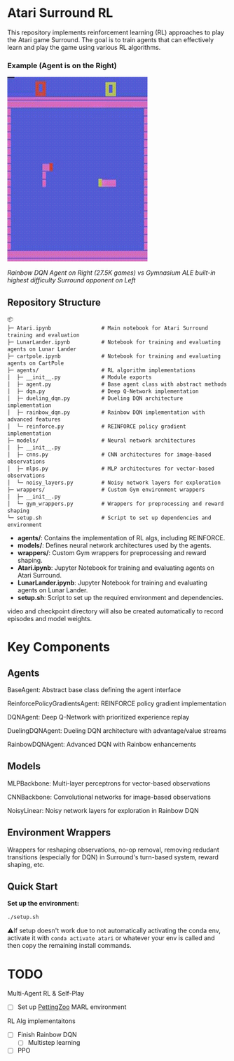 # Atari Surround RL

This repository implements reinforcement learning (RL) approaches to play the Atari game Surround. The goal is to train agents that can effectively learn and play the game using various RL algorithms.

### Example (Agent is on the Right)

[![Atari Surround RL Demo](assets/rainbow_dqn_27500.gif)](https://youtube.com/v/pOTpUfn1w1o)

<em>Rainbow DQN Agent on Right (27.5K games) vs Gymnasium ALE built-in highest difficulty Surround opponent on Left</em> 

## Repository Structure
```
📦 
├─ Atari.ipynb                # Main notebook for Atari Surround training and evaluation
├─ LunarLander.ipynb          # Notebook for training and evaluating agents on Lunar Lander
├─ cartpole.ipynb             # Notebook for training and evaluating agents on CartPole
├─ agents/                    # RL algorithm implementations
│  ├─ __init__.py             # Module exports
│  ├─ agent.py                # Base agent class with abstract methods
│  ├─ dqn.py                  # Deep Q-Network implementation
│  ├─ dueling_dqn.py          # Dueling DQN architecture implementation
│  ├─ rainbow_dqn.py          # Rainbow DQN implementation with advanced features
│  └─ reinforce.py            # REINFORCE policy gradient implementation
├─ models/                    # Neural network architectures
│  ├─ __init__.py             
│  ├─ cnns.py                 # CNN architectures for image-based observations
│  ├─ mlps.py                 # MLP architectures for vector-based observations
│  └─ noisy_layers.py         # Noisy network layers for exploration
├─ wrappers/                  # Custom Gym environment wrappers
│  ├─ __init__.py
│  └─ gym_wrappers.py         # Wrappers for preprocessing and reward shaping
└─ setup.sh                   # Script to set up dependencies and environment
```

- **agents/**: Contains the implementation of RL algs, including REINFORCE.
- **models/**: Defines neural network architectures used by the agents.
- **wrappers/**: Custom Gym wrappers for preprocessing and reward shaping.
- **Atari.ipynb**: Jupyter Notebook for training and evaluating agents on Atari Surround.
- **LunarLander.ipynb**: Jupyter Notebook for training and evaluating agents on Lunar Lander.
- **setup.sh**: Script to set up the required environment and dependencies.

video and checkpoint directory will also be created automatically to record episodes and model weights.

# Key Components
## Agents

BaseAgent: Abstract base class defining the agent interface

ReinforcePolicyGradientsAgent: REINFORCE policy gradient implementation

DQNAgent: Deep Q-Network with prioritized experience replay

DuelingDQNAgent: Dueling DQN architecture with advantage/value streams

RainbowDQNAgent: Advanced DQN with Rainbow enhancements

## Models

MLPBackbone: Multi-layer perceptrons for vector-based observations

CNNBackbone: Convolutional networks for image-based observations

NoisyLinear: Noisy network layers for exploration in Rainbow DQN

## Environment Wrappers

Wrappers for reshaping observations, no-op removal, removing redudant transitions (especially for DQN) in Surround's turn-based system, reward shaping, etc.

## Quick Start 

**Set up the environment:**
```sh
./setup.sh
```

⚠️If setup doesn't work due to not automatically activating the conda env, activate it with `conda activate atari` or whatever your env is called and then copy the remaining install commands.


# TODO

Multi-Agent RL & Self-Play
- [ ] Set up [PettingZoo](https://pettingzoo.farama.org/environments/atari/surround/) MARL environment

RL Alg implementaitons
- [ ] Finish Rainbow DQN
    - [ ] Multistep learning
- [ ] PPO 